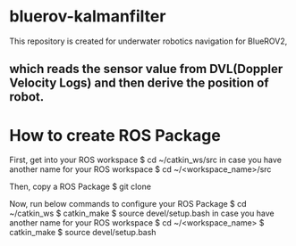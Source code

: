 # bluerov-kalmanfilter
This repository is created for underwater robotics navigation for BlueROV2,
## which reads the sensor value from DVL(Doppler Velocity Logs) and then derive the position of robot.

# How to create ROS Package
First, get into your ROS workspace
  $ cd ~/catkin_ws/src
in case you have another name for your ROS workspace
  $ cd ~/<workspace_name>/src

Then, copy a ROS Package
  $ git clone 

Now, run below commands to configure your ROS Package
  $ cd ~/catkin_ws
  $ catkin_make
  $ source devel/setup.bash
in case you have another name for your ROS workspace
  $ cd ~/<workspace_name>
  $ catkin_make
  $ source devel/setup.bash

